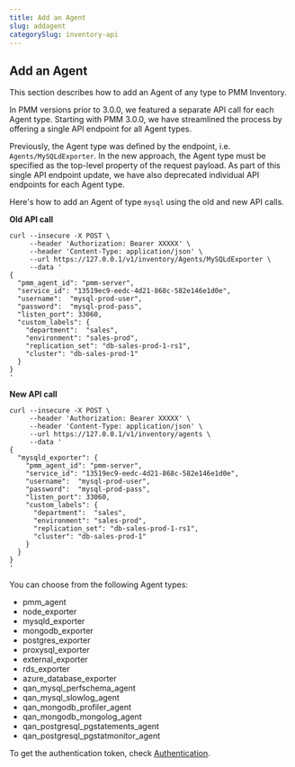 ```yaml
---
title: Add an Agent
slug: addagent
categorySlug: inventory-api
---
```


## Add an Agent

This section describes how to add an Agent of any type to PMM Inventory.

In PMM versions prior to 3.0.0, we featured a separate API call for each Agent type. Starting with PMM 3.0.0, we have streamlined the process by offering a single API endpoint for all Agent types. 

Previously, the Agent type was defined by the endpoint, i.e. `Agents/MySQLdExporter`. In the new approach, the Agent type must be specified as the top-level property of the request payload. As part of this single API endpoint update, we have also deprecated individual API endpoints for each Agent type.

Here's how to add an Agent of type `mysql` using the old and new API calls.

**Old API call**

```shell
curl --insecure -X POST \
     --header 'Authorization: Bearer XXXXX' \
     --header 'Content-Type: application/json' \
     --url https://127.0.0.1/v1/inventory/Agents/MySQLdExporter \
     --data '
{
  "pmm_agent_id": "pmm-server",
  "service_id": "13519ec9-eedc-4d21-868c-582e146e1d0e",
  "username":  "mysql-prod-user",
  "password":  "mysql-prod-pass",
  "listen_port": 33060,
  "custom_labels": {
    "department":  "sales",
    "environment": "sales-prod",
    "replication_set": "db-sales-prod-1-rs1",
    "cluster": "db-sales-prod-1"
  }
}
'
```

**New API call**

```shell
curl --insecure -X POST \
     --header 'Authorization: Bearer XXXXX' \
     --header 'Content-Type: application/json' \
     --url https://127.0.0.1/v1/inventory/agents \
     --data '
{
  "mysqld_exporter": {
    "pmm_agent_id": "pmm-server",
    "service_id": "13519ec9-eedc-4d21-868c-582e146e1d0e",
    "username":  "mysql-prod-user",
    "password":  "mysql-prod-pass",
    "listen_port": 33060,
    "custom_labels": {
      "department":  "sales",
      "environment": "sales-prod",
      "replication_set": "db-sales-prod-1-rs1",
      "cluster": "db-sales-prod-1"
    }
  }
}
'
```

You can choose from the following Agent types:

- pmm_agent
- node_exporter
- mysqld_exporter
- mongodb_exporter
- postgres_exporter
- proxysql_exporter
- external_exporter
- rds_exporter
- azure_database_exporter
- qan_mysql_perfschema_agent
- qan_mysql_slowlog_agent
- qan_mongodb_profiler_agent
- qan_mongodb_mongolog_agent
- qan_postgresql_pgstatements_agent
- qan_postgresql_pgstatmonitor_agent

To get the authentication token, check [Authentication](ref:authentication).
